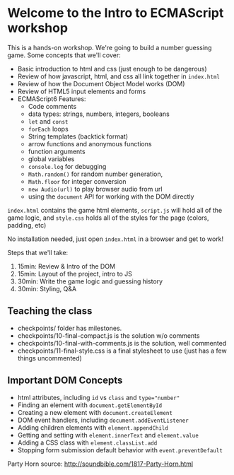 # Welcome to the Intro to ECMAScript workshop

This is a hands-on workshop. We're going to build a number guessing
game. Some concepts that we'll cover:

  - Basic introduction to html and css (just enough to be dangerous)
  - Review of how javascript, html, and css all link together in `index.html`
  - Review of how the Document Object Model works (DOM)
  - Review of HTML5 input elements and forms
  - ECMAScript6 Features:
    - Code comments
    - data types: strings, numbers, integers, booleans
    - `let` and `const`
    - `forEach` loops
    - String templates (backtick format)
    - arrow functions and anonymous functions
    - function arguments
    - global variables
    - `console.log` for debugging
    - `Math.random()` for random number generation, 
    - `Math.floor` for integer conversion
    - `new Audio(url)` to play browser audio from url
    - using the `document` API for working with the DOM directly

`index.html` contains the game html elements, `script.js` will
hold all of the game logic, and `style.css` holds all of the styles
for the page (colors, padding, etc)

No installation needed, just open `index.html` in a browser and get
to work!

Steps that we'll take:

1. 15min: Review & Intro of the DOM
2. 15min: Layout of the project, intro to JS
3. 30min: Write the game logic and guessing history
4. 30min: Styling, Q&A

## Teaching the class

- checkpoints/ folder has milestones.
- checkpoints/10-final-compact.js is the solution w/o comments
- checkpoints/10-final-with-comments.js is the solution, well commented
- checkpoints/11-final-style.css is a final stylesheet to use (just has
  a few things uncommented)

## Important DOM Concepts

- html attributes, including `id` vs `class` and `type="number"`
- Finding an element with `document.getElementById`
- Creating a new element with `document.createElement`
- DOM event handlers, including `document.addEventListener`
- Adding children elements with `element.appendChild`
- Getting and setting with `element.innerText` and `element.value`
- Adding a CSS class with `element.classList.add`
- Stopping form submission default behavior with `event.preventDefault`

Party Horn source: http://soundbible.com/1817-Party-Horn.html
